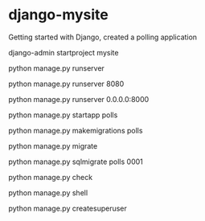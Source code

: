 # django-mysite
Getting started with Django, created a polling application

django-admin startproject mysite

python manage.py runserver

python manage.py runserver 8080

python manage.py runserver 0.0.0.0:8000

python manage.py startapp polls

python manage.py makemigrations polls

python manage.py migrate

python manage.py sqlmigrate polls 0001

python manage.py check

python manage.py shell

python manage.py createsuperuser